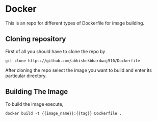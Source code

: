 # Docker
This is an repo for different types of Dockerfile for image building.

## Cloning repository
First of all you should have to clone the repo by 
```
git clone https://github.com/abhishekbhardwaj510/Dockerfile
```
After cloning the repo select the image you want to build and enter its  particular directory.

## Building The Image

To build the image execute,
```
docker build -t {{image_name}}:{{tag}} Dockerfile .
```



